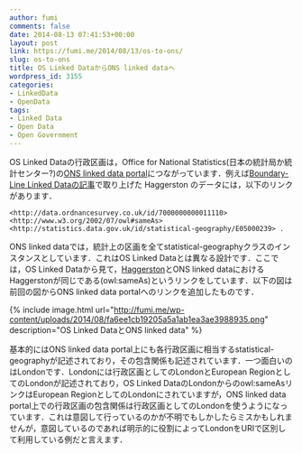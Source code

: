 ```yaml
---
author: fumi
comments: false
date: 2014-08-13 07:41:53+00:00
layout: post
link: https://fumi.me/2014/08/13/os-to-ons/
slug: os-to-ons
title: OS Linked DataからONS linked dataへ
wordpress_id: 3155
categories:
- LinkedData
- OpenData
tags:
- Linked Data
- Open Data
- Open Government
---
```


OS Linked Dataの行政区画は，Office for National Statistics(日本の統計局か統計センター?)の[ONS linked data portal](http://statistics.data.gov.uk/)につながっています．例えば[Boundary-Line Linked Dataの記事](/2014/08/11/boundary-line/)で取り上げた Haggerston のデータには，以下のリンクがあります．

```turtle
<http://data.ordnancesurvey.co.uk/id/7000000000011110> <http://www.w3.org/2002/07/owl#sameAs> <http://statistics.data.gov.uk/id/statistical-geography/E05000239> .
```

ONS linked dataでは，統計上の区画を全てstatistical-geographyクラスのインスタンスとしています．これはOS Linked Dataとは異なる設計です．ここでは，OS Linked Dataから見て，[Haggerston](http://data.ordnancesurvey.co.uk/id/7000000000011110)とONS linked dataにおけるHaggerstonが同じである(owl:sameAs)というリンクをしています．以下の図は前回の図からONS linked data portalへのリンクを追加したものです．

{% include image.html url="http://fumi.me/wp-content/uploads/2014/08/fa6ee1cb19205a5a1ab1ea3ae3988935.png" description="OS Linked DataとONS linked data" %}

基本的にはONS linked data portal上にも各行政区画に相当するstatistical-geographyが記述されており，その包含関係も記述されています．一つ面白いのはLondonです．Londonには行政区画としてのLondonとEuropean RegionとしてのLondonが記述されており，OS Linked DataのLondonからのowl:sameAsリンクはEuropean RegionとしてのLondonにされていますが，ONS linked data portal上での行政区画の包含関係は行政区画としてのLondonを使うようになっています．これは意図して行っているのかが不明でもしかしたらミスかもしれませんが，意図しているのであれば明示的に役割によってLondonをURIで区別して利用している例だと言えます．
